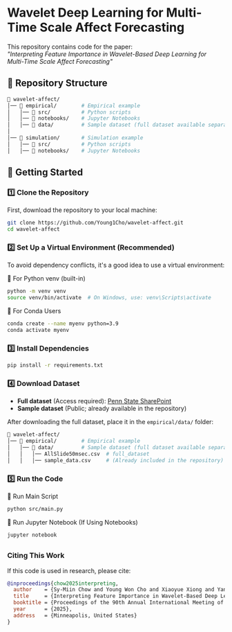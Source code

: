# Wavelet Deep Learning for Multi-Time Scale Affect Forecasting  

This repository contains code for the paper:  
*"Interpreting Feature Importance in Wavelet-Based Deep Learning for Multi-Time Scale Affect Forecasting"*

## 📂 Repository Structure  
```bash
📂 wavelet-affect/
│── 📂 empirical/        # Empirical example
│   │── 📂 src/          # Python scripts
│   │── 📂 notebooks/    # Jupyter Notebooks
│   │── 📂 data/         # Sample dataset (full dataset available separately)
│
│── 📂 simulation/       # Simulation example 
│   │── 📂 src/          # Python scripts
│   │── 📂 notebooks/    # Jupyter Notebooks
```

## 🚀 Getting Started  
### 1️⃣ Clone the Repository
First, download the repository to your local machine:
```sh
git clone https://github.com/Young1Cho/wavelet-affect.git
cd wavelet-affect
```
### 2️⃣ Set Up a Virtual Environment (Recommended)
To avoid dependency conflicts, it's a good idea to use a virtual environment:

🔹 For Python venv (built-in)
```sh
python -m venv venv
source venv/bin/activate  # On Windows, use: venv\Scripts\activate
```
🔹 For Conda Users
```sh
conda create --name myenv python=3.9
conda activate myenv
```
### 3️⃣ Install Dependencies  
```sh
pip install -r requirements.txt
```

### 4️⃣ Download Dataset
- **Full dataset** (Access required): [Penn State SharePoint](https://pennstateoffice365.sharepoint.com/:f:/s/EPiC2/EmBDPx0ir5xNmdOsToX1iYgBWj0wTgG-9rfQeiUO5Xvsyg?e=DOec6s)
- **Sample dataset** (Public; already available in the repository)

After downloading the full dataset, place it in the `empirical/data/` folder:
```bash
📂 wavelet-affect/
│── 📂 empirical/        # Empirical example
│   │── 📂 data/         # Sample dataset (full dataset available separately)
│   │   │── AllSlide50msec.csv  # full_dataset
│   │   │── sample_data.csv     # (Already included in the repository)
```

### 5️⃣ Run the Code
🔹 Run Main Script
```sh
python src/main.py
```
🔹 Run Jupyter Notebook (If Using Notebooks)
```sh
jupyter notebook
```

##
### Citing This Work
If this code is used in research, please cite:
```bibtex
@inproceedings{chow2025interpreting,
  author    = {Sy-Miin Chow and Young Won Cho and Xiaoyue Xiong and Yanling Li and Yuqi Shen and Jyotirmoy Das and Linying Ji and Soundar Kumara},
  title     = {Interpreting Feature Importance in Wavelet-Based Deep Learning for Multi-Time Scale Affect Forecasting},
  booktitle = {Proceedings of the 90th Annual International Meeting of the Psychometric Society},
  year      = {2025},
  address   = {Minneapolis, United States}
}
```
```
